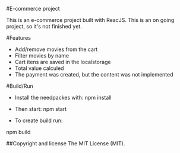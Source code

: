 #E-commerce project

This is an e-commerce project built with ReacJS. 
This is an on going project, so it's not finished yet. 

#Features 
- Add/remove movies from the cart
- Filter movies by name
- Cart itens are saved in the localstorage
- Total value calculed 
- The payment was created, but the content was not implemented



#Build/Run


- Install the needpackes with:
 npm install

- Then start:
 npm start

- To create build run:

 npm build

##Copyright and license
The MIT License (MIT).
